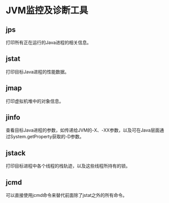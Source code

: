 # JVM监控及诊断工具

## jps
打印所有正在运行的Java进程的相关信息。

## jstat
打印目标Java进程的性能数据。

## jmap
打印虚拟机堆中的对象信息。

## jinfo
查看目标Java进程的参数，如传递给JVM的-X、-XX参数，以及可在Java层面通过System.getProperty获取的-D参数。

## jstack
打印目标进程中各个线程的栈轨迹，以及这些线程所持有的锁。

## jcmd
可以直接使用jcmd命令来替代前面除了jstat之外的所有命令。
